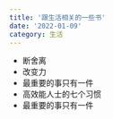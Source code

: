 ```yaml
---
title: '跟生活相关的一些书'
date: '2022-01-09'
category: 生活
---
```


- 断舍离
- 改变力
- 最重要的事只有一件
- 高效能人士的七个习惯
- 最重要的事只有一件
